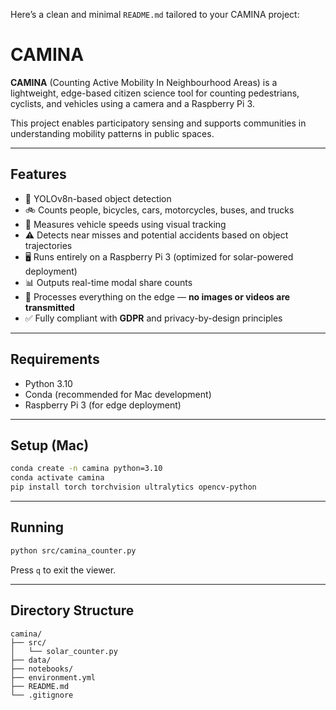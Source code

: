 Here’s a clean and minimal `README.md` tailored to your CAMINA project:
# CAMINA

**CAMINA** (Counting Active Mobility In Neighbourhood Areas) is a lightweight, edge-based citizen science tool for counting pedestrians, cyclists, and vehicles using a camera and a Raspberry Pi 3.

This project enables participatory sensing and supports communities in understanding mobility patterns in public spaces.

---

## Features

- 🧠 YOLOv8n-based object detection
- 🚲 Counts people, bicycles, cars, motorcycles, buses, and trucks
- 📏 Measures vehicle speeds using visual tracking
- ⚠️ Detects near misses and potential accidents based on object trajectories
- 🖥️ Runs entirely on a Raspberry Pi 3 (optimized for solar-powered deployment)
- 📊 Outputs real-time modal share counts
- 🔐 Processes everything on the edge — **no images or videos are transmitted**
- ✅ Fully compliant with **GDPR** and privacy-by-design principles

---

## Requirements

- Python 3.10
- Conda (recommended for Mac development)
- Raspberry Pi 3 (for edge deployment)

---

## Setup (Mac)

```bash
conda create -n camina python=3.10
conda activate camina
pip install torch torchvision ultralytics opencv-python
````

---

## Running

```bash
python src/camina_counter.py
```

Press `q` to exit the viewer.

---

## Directory Structure

```
camina/
├── src/
│   └── solar_counter.py
├── data/
├── notebooks/
├── environment.yml
├── README.md
└── .gitignore
```
